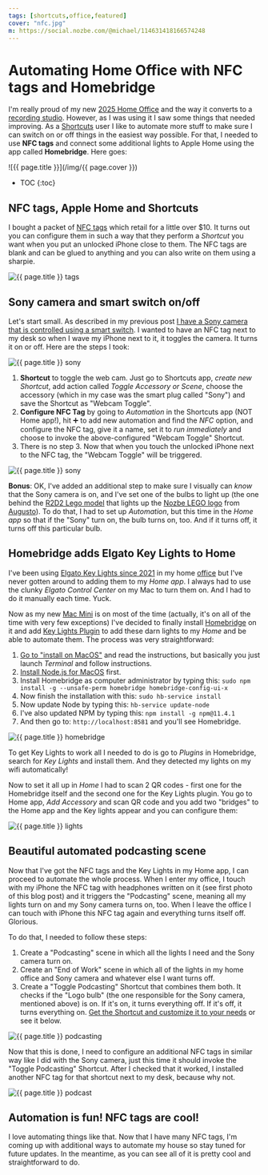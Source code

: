 ```yaml
---
tags: [shortcuts,office,featured]
cover: "nfc.jpg"
m: https://social.nozbe.com/@michael/114631418166574248
---
```


# Automating Home Office with NFC tags and Homebridge

I'm really proud of my new [2025 Home Office](/office25) and the way it converts to a [recording studio](/studio). However, as I was using it I saw some things that needed improving. As a [Shortcuts](/shortcuts) user I like to automate more stuff to make sure I can switch on or off things in the easiest way possible. For that, I needed to use **NFC tags** and connect some additional lights to Apple Home using the app called **Homebridge**. Here goes:

<!--More-->

![{{ page.title }}](/img/{{ page.cover }})

* TOC
{:toc}

## NFC tags, Apple Home and Shortcuts

I bought a packet of [NFC tags][nfc] which retail for a little over $10. It turns out you can configure them in such a way that they perform a *Shortcut* you want when you put an unlocked iPhone close to them. The NFC tags are blank and can be glued to anything and you can also write on them using a sharpie.

![{{ page.title }} tags](/img/nfc-tags.jpg)

## Sony camera and smart switch on/off

Let's start small. As described in my previous post [I have a Sony camera that is controlled using a smart switch](https://michael.team/office25/#prompter---a-teleprompter-upgrade-i-didnt-know-i-needed). I wanted to have an NFC tag next to my desk so when I wave my iPhone next to it, it toggles the camera. It turns it on or off. Here are the steps I took:

![{{ page.title }} sony](/img/nfc-sony.jpg)

1. **Shortcut** to toggle the web cam. Just go to Shortcuts app, *create new Shortcut*, add action called *Toggle Accessory or Scene*, choose the accessory (which in my case was the smart plug called "Sony") and save the Shortcut as "Webcam Toggle".
2. **Configure NFC Tag** by going to *Automation* in the Shortcuts app (NOT Home app!), hit ➕ to add new automation and find the *NFC* option, and configure the NFC tag, give it a name, set it to *run immediately* and choose to invoke the above-configured "Webcam Toggle" Shortcut.
3. There is no step 3. Now that when you touch the unlocked iPhone next to the NFC tag, the "Webcam Toggle" will be triggered.

![{{ page.title }} sony](/img/nfc-sony.png)

**Bonus**: OK, I've added an additional step to make sure I visually can *know* that the Sony camera is on, and I've set one of the bulbs to light up (the one behind the [R2D2 Lego model](/r2d2/) that lights up the [Nozbe LEGO logo](/nozbe-lego/) from [Augusto](/augusto)). To do that, I had to set up *Automation*, but this time in the *Home app* so that if the "Sony" turn on, the bulb turns on, too. And if it turns off, it turns off this particular bulb.

## Homebridge adds Elgato Key Lights to Home

I've been using [Elgato Key Lights since 2021](/streaming/#virtual-meetings-rule-2---get-a-better-web-cam) in my home [office](/office) but I've never gotten around to adding them to my *Home app*. I always had to use the clunky *Elgato Control Center* on my Mac to turn them on. And I had to do it manually each time. Yuck.

Now as my new [Mac Mini](/office25/#m4-mac-mini---the-new-soul-of-my-home-office) is on most of the time (actually, it's on all of the time with very few exceptions) I've decided to finally install [Homebridge](https://homebridge.io) on it and add [Key Lights Plugin](https://github.com/derjayjay/homebridge-keylights) to add these darn lights to my *Home* and be able to automate them. The process was very straightforward:

1. [Go to "install on MacOS"](https://github.com/homebridge/homebridge/wiki/Install-Homebridge-on-macOS) and read the instructions, but basically you just launch *Terminal* and follow instructions.
2. [Install Node.js for MacOS](https://nodejs.org/dist/v20.9.0/node-v20.9.0.pkg) first.
3. Install Homebridge as computer administrator by typing this: `sudo npm install -g --unsafe-perm homebridge homebridge-config-ui-x`
4. Now finish the installation with this: `sudo hb-service install`
5. Now update Node by typing this: `hb-service update-node`
6. I've also updated NPM by typing this: `npm install -g npm@11.4.1`
7. And then go to: `http://localhost:8581` and you'll see Homebridge.

![{{ page.title }} homebridge](/img/nfc-homebridge.jpg)

To get Key Lights to work all I needed to do is go to *Plugins* in Homebridge, search for *Key Lights* and install them. And they detected my lights on my wifi automatically!

Now to set it all up in *Home* I had to scan 2 QR codes - first one for the Homebridge itself and the second one for the Key Lights plugin. You go to Home app, *Add Accessory* and scan QR code and you add two "bridges" to the Home app and the Key lights appear and you can configure them:

![{{ page.title }} lights](/img/nfc-lights.jpg)

## Beautiful automated podcasting scene

Now that I've got the NFC tags and the Key Lights in my Home app, I can proceed to automate the whole process. When I enter my office, I touch with my iPhone the NFC tag with headphones written on it (see first photo of this blog post) and it triggers the "Podcasting" scene, meaning all my lights turn on and my Sony camera turns on, too. When I leave the office I can touch with iPhone this NFC tag again and everything turns itself off. Glorious.

To do that, I needed to follow these steps:

1. Create a "Podcasting" scene in which all the lights I need and the Sony camera turn on.
2. Create an "End of Work" scene in which all of the lights in my home office and Sony camera and whatever else I want turns off.
3. Create a "Toggle Podcasting" Shortcut that combines them both. It checks if the "Logo bulb" (the one responsible for the Sony camera, mentioned above) is on. If it's on, it turns everything off. If it's off, it turns everything on. [Get the Shortcut and customize it to your needs][s] or see it below.

![{{ page.title }} podcasting](/img/nfc-podcasting.jpg)

Now that this is done, I need to configure an additional NFC tags in similar way like I did with the Sony camera, just this time it should invoke the "Toggle Podcasting" Shortcut. After I checked that it worked, I installed another NFC tag for that shortcut next to my desk, because why not.

![{{ page.title }} podcast](/img/nfc-podcast.png)

## Automation is fun! NFC tags are cool!

I love automating things like that. Now that I have many NFC tags, I'm coming up with additional ways to automate my house so stay tuned for future updates. In the meantime, as you can see all of it is pretty cool and straightforward to do.


[s]: https://www.icloud.com/shortcuts/807e771bd2fb436c84546be2b8d881ee
[nfc]: https://amzn.to/4kRWMeW

[n]: https://michael.gratis/nozbe
[np]: https://michael.gratis/nozbepersonal